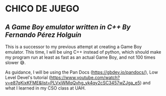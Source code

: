 # CHICO DE JUEGO
## _A Game Boy emulator written in C++ By Fernando Pérez Holguín_

This is a successor to my previous attempt at creating a Game Boy emulator. This time, I will be uing C++ instead of python, which should make my program run at least as fast as an actual Game Boy, and not 100 times slower 😅.

As guidance, I will be using the Pan Docs  (https://gbdev.io/pandocs/), Low Level Devel's tutorial (https://www.youtube.com/watch?v=e87qKixKFME&list=PLVxiWMqQvhg_yk4qy2cSC3457wZJga_e5) and what I learned in my CSO class at UAH.